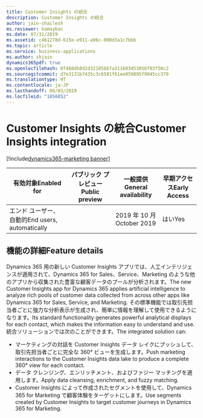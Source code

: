 ```yaml
---
title: Customer Insights の統合
description: Customer Insights の統合
author: jain-shailesh
ms.reviewer: kamaybac
ms.date: 07/31/2019
ms.assetid: c461278d-615e-e911-a96c-000d3a1c7bbb
ms.topic: article
ms.service: business-applications
ms.author: shjain
dynamics365pdf: true
ms.openlocfilehash: 0f468db8d2d32105bb7a311603d53056f03f50c2
ms.sourcegitcommit: d7e3131b7435c3c6581f61ee059895f9045cc379
ms.translationtype: HT
ms.contentlocale: ja-JP
ms.lasthandoff: 08/03/2019
ms.locfileid: "1856052"
---
```

# <a name="customer-insights-integration"></a><span data-ttu-id="09424-103">Customer Insights の統合</span><span class="sxs-lookup"><span data-stu-id="09424-103">Customer Insights integration</span></span>
[!include[dynamics365-marketing banner](../includes/dynamics365-marketing.md)]

| <span data-ttu-id="09424-104">有効対象</span><span class="sxs-lookup"><span data-stu-id="09424-104">Enabled for</span></span>    |  <span data-ttu-id="09424-105">パブリック プレビュー</span><span class="sxs-lookup"><span data-stu-id="09424-105">Public preview</span></span> | <span data-ttu-id="09424-106">一般提供</span><span class="sxs-lookup"><span data-stu-id="09424-106">General availability</span></span> | <span data-ttu-id="09424-107">早期アクセス</span><span class="sxs-lookup"><span data-stu-id="09424-107">Early Access</span></span> |
| ---------- | ---------- |---------- |---------- |
|<span data-ttu-id="09424-108">エンド ユーザー、自動的</span><span class="sxs-lookup"><span data-stu-id="09424-108">End users, automatically</span></span>|| <span data-ttu-id="09424-109">2019 年 10 月</span><span class="sxs-lookup"><span data-stu-id="09424-109">October 2019</span></span>|<span data-ttu-id="09424-110">はい</span><span class="sxs-lookup"><span data-stu-id="09424-110">Yes</span></span> |






## <a name="feature-details"></a><span data-ttu-id="09424-111">機能の詳細</span><span class="sxs-lookup"><span data-stu-id="09424-111">Feature details</span></span>
<!--feature detail start -->
<span data-ttu-id="09424-112">Dynamics 365 用の新しい Customer Insights アプリでは、人工インテリジェンスが適用されて、Dynamics 365 for Sales、Service、Marketing のような他のアプリから収集された豊富な顧客データのプールが分析されます。</span><span class="sxs-lookup"><span data-stu-id="09424-112">The new Customer Insights app for Dynamics 365 applies artificial intelligence to analyze rich pools of customer data collected from across other apps like Dynamics 365 for Sales, Service, and Marketing.</span></span> <span data-ttu-id="09424-113">その標準機能では取引先担当者ごとに強力な分析表示が生成され、簡単に情報を理解して使用できるようになります。</span><span class="sxs-lookup"><span data-stu-id="09424-113">Its standard functionality generates powerful analytical displays for each contact, which makes the information easy to understand and use.</span></span> <span data-ttu-id="09424-114">統合ソリューションでは次のことができます。</span><span class="sxs-lookup"><span data-stu-id="09424-114">The integrated solution can:</span></span>

-  <span data-ttu-id="09424-115">マーケティングの対話を Customer Insights データ レイクにプッシュして、取引先担当者ごとに完全な 360&deg; ビューを生成します。</span><span class="sxs-lookup"><span data-stu-id="09424-115">Push marketing interactions to the Customer Insights data lake to produce a complete 360&deg; view for each contact.</span></span>
-  <span data-ttu-id="09424-116">データ クレンジング、エンリッチメント、およびファジー マッチングを適用します。</span><span class="sxs-lookup"><span data-stu-id="09424-116">Apply data cleansing, enrichment, and fuzzy matching.</span></span> 
-  <span data-ttu-id="09424-117">Customer Insights によって作成されたセグメントを使用して、Dynamics 365 for Marketing で顧客体験をターゲットにします。</span><span class="sxs-lookup"><span data-stu-id="09424-117">Use segments created by Customer Insights to target customer journeys in Dynamics 365 for Marketing.</span></span>
<!--feature detail end -->











